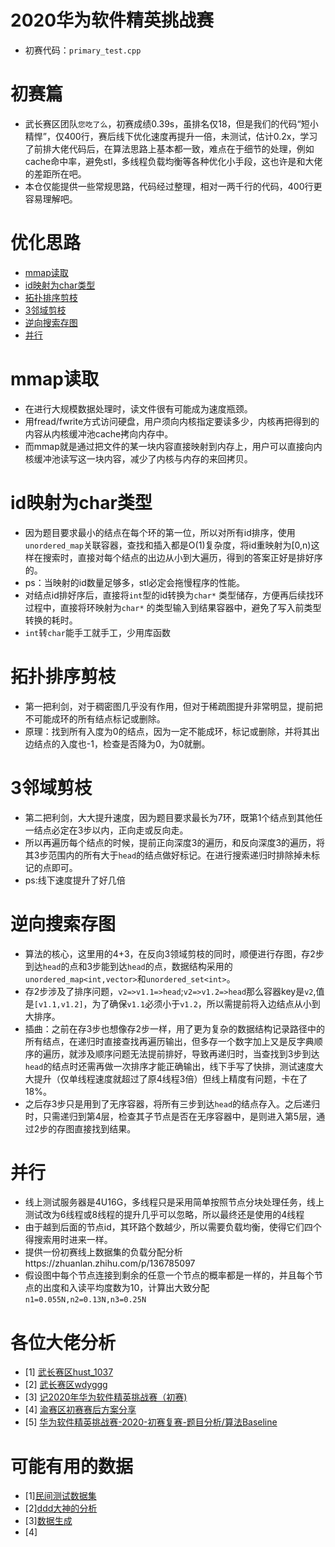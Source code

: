 2020华为软件精英挑战赛
=======
* 初赛代码：`primary_test.cpp`

初赛篇
======
* 武长赛区团队`您吃了么`，初赛成绩0.39s，虽排名仅18，但是我们的代码“短小精悍”，仅400行，赛后线下优化速度再提升一倍，未测试，估计0.2x，学习了前排大佬代码后，在算法思路上基本都一致，难点在于细节的处理，例如cache命中率，避免stl，多线程负载均衡等各种优化小手段，这也许是和大佬的差距所在吧。
* 本仓仅能提供一些常规思路，代码经过整理，相对一两千行的代码，400行更容易理解吧。

优化思路
=========
* [mmap读取](#mmap读取) 
* [id映射为char类型](#id映射为char类型)
* [拓扑排序剪枝](#拓扑排序剪枝 ) 
* [3邻域剪枝](#3邻域剪枝)
* [逆向搜索存图](#逆向搜索存图)
* [并行](#并行)

mmap读取 
========
* 在进行大规模数据处理时，读文件很有可能成为速度瓶颈。  
* 用fread/fwrite方式访问硬盘，用户须向内核指定要读多少，内核再把得到的内容从内核缓冲池cache拷向内存中。  
* 而mmap就是通过把文件的某一块内容直接映射到内存上，用户可以直接向内核缓冲池读写这一块内容，减少了内核与内存的来回拷贝。  

id映射为char类型
==============
* 因为题目要求最小的结点在每个环的第一位，所以对所有id排序，使用`unordered_map`关联容器，查找和插入都是O(1)复杂度，将id重映射为[0,n)这样在搜索时，直接对每个结点的出边从小到大遍历，得到的答案正好是排好序的。
* ps：当映射的id数量足够多，stl必定会拖慢程序的性能。
* 对结点id排好序后，直接将`int`型的id转换为`char*` 类型储存，方便再后续找环过程中，直接将环映射为`char*` 的类型输入到结果容器中，避免了写入前类型转换的耗时。
* `int`转`char`能手工就手工，少用库函数

拓扑排序剪枝 
===========
* 第一把利剑，对于稠密图几乎没有作用，但对于稀疏图提升非常明显，提前把不可能成环的所有结点标记或删除。
* 原理：找到所有入度为0的结点，因为一定不能成环，标记或删除，并将其出边结点的入度也-1，检查是否降为0，为0就删。

3邻域剪枝
========
* 第二把利剑，大大提升速度，因为题目要求最长为7环，既第1个结点到其他任一结点必定在3步以内，正向走或反向走。
* 所以再遍历每个结点的时候，提前正向深度3的遍历，和反向深度3的遍历，将其3步范围内的所有大于`head`的结点做好标记。在进行搜索递归时排除掉未标记的点即可。
* ps:线下速度提升了好几倍

逆向搜索存图
===========
* 算法的核心，这里用的4+3，在反向3领域剪枝的同时，顺便进行存图，存2步到达`head`的点和3步能到达`head`的点，数据结构采用的`unordered_map<int,vector>`和`unordered_set<int>`。
* 存2步涉及了排序问题，`v2=>v1.1=>head`;`v2=>v1.2=>head`那么容器key是`v2`,值是`[v1.1,v1.2]`，为了确保`v1.1`必须小于`v1.2`，所以需提前将入边结点从小到大排序。
* 插曲：之前在存3步也想像存2步一样，用了更为复杂的数据结构记录路径中的所有结点，在递归时直接查找再遍历输出，但多存一个数字加上又是反字典顺序的遍历，就涉及顺序问题无法提前排好，导致再递归时，当查找到3步到达`head`的结点时还需再做一次排序才能正确输出，线下手写了快排，测试速度大大提升（仅单线程速度就超过了原4线程3倍）但线上精度有问题，卡在了18%。
* 之后存3步只是用到了无序容器，将所有三步到达`head`的结点存入。之后递归时，只需递归到第4层，检查其子节点是否在无序容器中，是则进入第5层，通过2步的存图直接找到结果。

并行
====
* 线上测试服务器是4U16G，多线程只是采用简单按照节点分块处理任务，线上测试改为6线程或8线程的提升几乎可以忽略，所以最终还是使用的4线程
* 由于越到后面的节点id，其环路个数越少，所以需要负载均衡，使得它们四个得搜索用时进来一样。
* 提供一份初赛线上数据集的负载分配分析https://zhuanlan.zhihu.com/p/136785097  
* 假设图中每个节点连接到剩余的任意一个节点的概率都是一样的，并且每个节点的出度和入读平均度数为10，计算出大致分配`n1=0.055N,n2=0.13N,n3=0.25N`

各位大佬分析
=========
* [1] [武长赛区hust_1037](https://github.com/trybesthbk/-Huawei-Code-Craft-)  
* [2] [武长赛区wdyggg](https://github.com/trybesthbk/-Huawei-Code-Craft-)  
* [3] [记2020年华为软件精英挑战赛（初赛)](https://zhuanlan.zhihu.com/p/136785097)  
* [4] [渝赛区初赛赛后方案分享](https://blog.csdn.net/qq_34914551/article/details/105788200)  
* [5] [华为软件精英挑战赛-2020-初赛复赛-题目分析/算法Baseline](https://zhuanlan.zhihu.com/p/125764650)  

可能有用的数据
==========
* [1][民间测试数据集](https://github.com/liusen1006/2020HuaweiCodecraft-TestData)  
* [2][ddd大神的分析](https://github.com/justarandomstring/2020-Huawei-Code-Craft)  
* [3][数据生成](https://github.com/byl0561/HWcode2020-TestData)  
* [4]  
